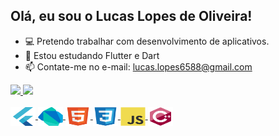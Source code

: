  <h2>Olá, eu sou o Lucas Lopes de Oliveira!</h2>
 
- 💻 Pretendo trabalhar com desenvolvimento de aplicativos.
- 🌱 Estou estudando Flutter e Dart
- 📫 Contate-me no e-mail: lucas.lopes6588@gmail.com

 <div>
  <a href="https://github.com/Lucas-Olv">
  <img height="160em" src="https://github-readme-stats.vercel.app/api?username=Lucas-Olv&show_icons=true&theme=nord&include_all_commits=true&count_private=true"/>
  <img height="160em" src="https://github-readme-stats.vercel.app/api/top-langs/?username=Lucas-Olv&layout=compact&langs_count=6&theme=nord"/>
</div>
<div style="display: inline_block"><br>
  <img align="center" alt="Lucas-Flutter" height="30" width="40" src="https://github.com/devicons/devicon/blob/master/icons/flutter/flutter-original.svg">
  <img align="center" alt="Lucas-Dart" height="30" width="40" src="https://github.com/devicons/devicon/blob/master/icons/dart/dart-original.svg">
  <img align="center" alt="Lucas-HTML" height="30" width="40" src="https://raw.githubusercontent.com/devicons/devicon/master/icons/html5/html5-original.svg">
  <img align="center" alt="Lucas-CSS" height="30" width="40" src="https://raw.githubusercontent.com/devicons/devicon/master/icons/css3/css3-original.svg">
  <img align="center" alt="Lucas-JS" height="30" width="40" src="https://github.com/devicons/devicon/blob/master/icons/javascript/javascript-original.svg">
   <img align="center" alt="Lucas-C++" height="30" width="40" src="https://github.com/devicons/devicon/blob/master/icons/cplusplus/cplusplus-original.svg">

<!---
Lucas-Olv/Lucas-Olv is a ✨ special ✨ repository because its `README.md` (this file) appears on your GitHub profile.
You can click the Preview link to take a look at your changes.
--->
